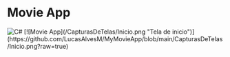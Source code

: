 # Movie App
<img alt="C#" src="https://img.shields.io/badge/c%23%20-%23239120.svg?&style=for-the-badge&logo=c-sharp&logoColor=white"/>
[![Movie App](/CapturasDeTelas/Inicio.png "Tela de inicio")](https://github.com/LucasAlvesM/MyMovieApp/blob/main/CapturasDeTelas/Inicio.png?raw=true)
